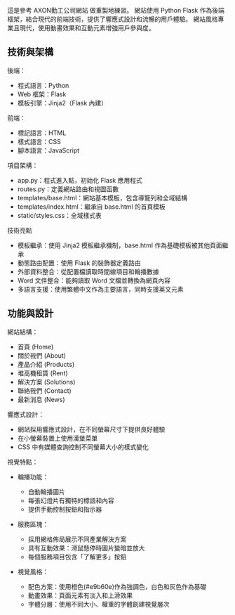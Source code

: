 這是參考 AXON勤工公司網站 做重製地練習。
網站使用 Python Flask 作為後端框架，結合現代的前端技術，提供了響應式設計和流暢的用戶體驗。
網站風格專業且現代，使用動畫效果和互動元素增強用戶參與度。

## 技術與架構
後端：
- 程式語言：Python
- Web 框架：Flask
- 模板引擎：Jinja2（Flask 內建）

前端：
- 標記語言：HTML
- 樣式語言：CSS
- 腳本語言：JavaScript

項目架構：
- app.py：程式進入點，初始化 Flask 應用程式
- routes.py：定義網站路由和視圖函數
- templates/base.html：網站基本模板，包含導覽列和全域結構
- templates/index.html：繼承自 base.html 的首頁模板
- static/styles.css：全域樣式表

技術亮點
- 模板繼承：使用 Jinja2 模板繼承機制，base.html 作為基礎模板被其他頁面繼承
- 動態路由配置：使用 Flask 的裝飾器定義路由
- 外部資料整合：從配置檔讀取時間線項目和輪播數據
- Word 文件整合：能夠讀取 Word 文檔並轉換為網頁內容
- 多語言支援：使用繁體中文作為主要語言，同時支援英文元素

## 功能與設計
網站結構：
- 首頁 (Home)
- 關於我們 (About)
- 產品介紹 (Products)
- 堆高機租賃 (Rent)
- 解決方案 (Solutions)
- 聯絡我們 (Contact)
- 最新消息 (News)

響應式設計：
- 網站採用響應式設計，在不同螢幕尺寸下提供良好體驗
- 在小螢幕裝置上使用漢堡菜單
- CSS 中有媒體查詢控制不同螢幕大小的樣式變化

視覺特點：
- 輪播功能：
  - 自動輪播圖片
  - 每張幻燈片有獨特的標語和內容
  - 提供手動控制按鈕和指示器

- 服務區塊：
  - 採用網格佈局展示不同產業解決方案
  - 具有互動效果：滑鼠懸停時圖片變暗並放大
  - 每個服務項目包含「了解更多」按鈕

- 視覺風格：
  - 配色方案：使用橙色(#e9b60e)作為強調色，白色和灰色作為基礎
  - 動畫效果：頁面元素有淡入和上滑效果
  - 字體分層：使用不同大小、權重的字體創建視覺層次
